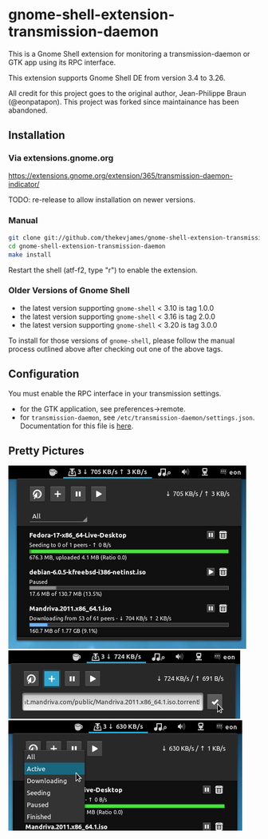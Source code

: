 # gnome-shell-extension-transmission-daemon
This is a Gnome Shell extension for monitoring a transmission-daemon or GTK app
using its RPC interface.

This extension supports Gnome Shell DE from version 3.4 to 3.26.

All credit for this project goes to the original author, Jean-Philippe Braun
(@eonpatapon). This project was forked since maintainance has been abandoned.

## Installation
### Via extensions.gnome.org
https://extensions.gnome.org/extension/365/transmission-daemon-indicator/

TODO: re-release to allow installation on newer versions.

### Manual
```bash
git clone git://github.com/thekevjames/gnome-shell-extension-transmission-daemon.git
cd gnome-shell-extension-transmission-daemon
make install
```

Restart the shell (atf-f2, type "r") to enable the extension.

### Older Versions of Gnome Shell
- the latest version supporting `gnome-shell` < 3.10 is tag 1.0.0
- the latest version supporting `gnome-shell` < 3.16 is tag 2.0.0
- the latest version supporting `gnome-shell` < 3.20 is tag 3.0.0

To install for those versions of `gnome-shell`, please follow the manual process
outlined above after checking out one of the above tags.

## Configuration
You must enable the RPC interface in your transmission settings.

- for the GTK application, see preferences->remote.
- for `transmission-daemon`, see `/etc/transmission-daemon/settings.json`.
Documentation for this file is [here](https://github.com/transmission/transmission/wiki/Editing-Configuration-Files).

## Pretty Pictures
![Screenshot](docs/screenshot.png)
![Add torrents](docs/screenshot-add.png)
![Filter torrents by state](docs/screenshot-filter.png)

